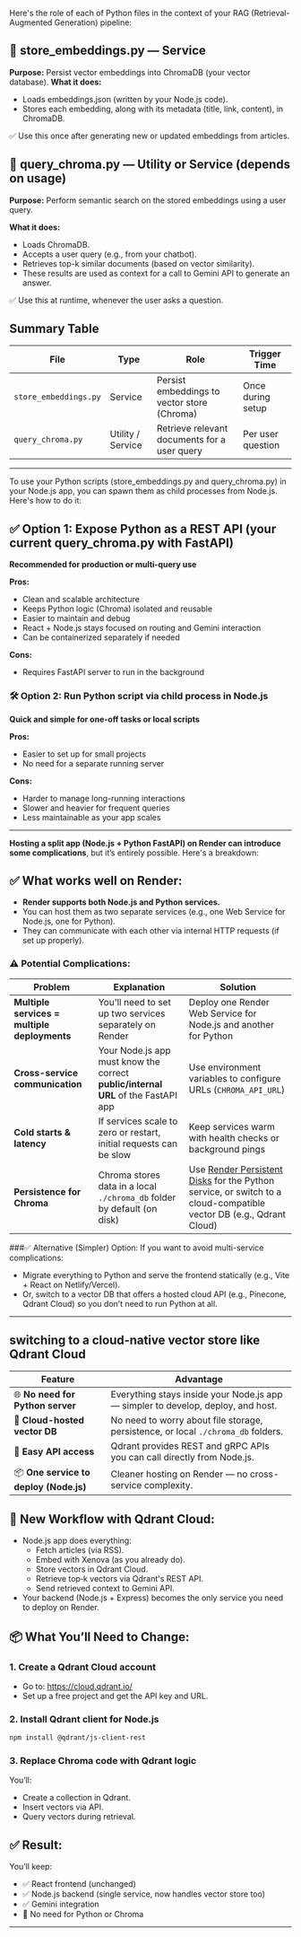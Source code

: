 Here's the role of each of Python files in the context of your RAG (Retrieval-Augmented Generation) pipeline:

## 🐍 store_embeddings.py — Service

**Purpose:** Persist vector embeddings into ChromaDB (your vector database).
**What it does:**

- Loads embeddings.json (written by your Node.js code).
- Stores each embedding, along with its metadata (title, link, content), in ChromaDB.

✅ Use this once after generating new or updated embeddings from articles.

## 🐍 query_chroma.py — Utility or Service (depends on usage)

**Purpose:** Perform semantic search on the stored embeddings using a user query.

**What it does:**

- Loads ChromaDB.
- Accepts a user query (e.g., from your chatbot).
- Retrieves top-k similar documents (based on vector similarity).
- These results are used as context for a call to Gemini API to generate an answer.

✅ Use this at runtime, whenever the user asks a question.

## Summary Table

| File                  | Type              | Role                                         | Trigger Time      |
| --------------------- | ----------------- | -------------------------------------------- | ----------------- |
| `store_embeddings.py` | Service           | Persist embeddings to vector store (Chroma)  | Once during setup |
| `query_chroma.py`     | Utility / Service | Retrieve relevant documents for a user query | Per user question |

---

To use your Python scripts (store_embeddings.py and query_chroma.py) in your Node.js app, you can spawn them as child processes from Node.js. Here's how to do it:

## ✅ Option 1: Expose Python as a REST API (your current query_chroma.py with FastAPI)

**Recommended for production or multi-query use**

**Pros:**

- Clean and scalable architecture
- Keeps Python logic (Chroma) isolated and reusable
- Easier to maintain and debug
- React + Node.js stays focused on routing and Gemini interaction
- Can be containerized separately if needed

**Cons:**

- Requires FastAPI server to run in the background

### 🛠️ Option 2: Run Python script via child process in Node.js

**Quick and simple for one-off tasks or local scripts**

**Pros:**

- Easier to set up for small projects
- No need for a separate running server

**Cons:**

- Harder to manage long-running interactions
- Slower and heavier for frequent queries
- Less maintainable as your app scales

---

**Hosting a split app (Node.js + Python FastAPI) on Render can introduce some complications**, but it’s entirely possible. Here's a breakdown:

## ✅ What works well on Render:

- **Render supports both Node.js and Python services.**
- You can host them as two separate services (e.g., one Web Service for Node.js, one for Python).
- They can communicate with each other via internal HTTP requests (if set up properly).

### ⚠️ Potential Complications:

| Problem                                      | Explanation                                                                       | Solution                                                                                                                                                         |
| -------------------------------------------- | --------------------------------------------------------------------------------- | ---------------------------------------------------------------------------------------------------------------------------------------------------------------- |
| **Multiple services = multiple deployments** | You'll need to set up two services separately on Render                           | Deploy one Render Web Service for Node.js and another for Python                                                                                                 |
| **Cross-service communication**              | Your Node.js app must know the correct **public/internal URL** of the FastAPI app | Use environment variables to configure URLs (`CHROMA_API_URL`)                                                                                                   |
| **Cold starts & latency**                    | If services scale to zero or restart, initial requests can be slow                | Keep services warm with health checks or background pings                                                                                                        |
| **Persistence for Chroma**                   | Chroma stores data in a local `./chroma_db` folder by default (on disk)           | Use [Render Persistent Disks](https://render.com/docs/persistent-volumes) for the Python service, or switch to a cloud-compatible vector DB (e.g., Qdrant Cloud) |

###✅ Alternative (Simpler) Option:
If you want to avoid multi-service complications:

- Migrate everything to Python and serve the frontend statically (e.g., Vite + React on Netlify/Vercel).
- Or, switch to a vector DB that offers a hosted cloud API (e.g., Pinecone, Qdrant Cloud) so you don’t need to run Python at all.

---

## switching to a cloud-native vector store like Qdrant Cloud

| Feature                                | Advantage                                                                         |
| -------------------------------------- | --------------------------------------------------------------------------------- |
| 🌐 **No need for Python server**       | Everything stays inside your Node.js app — simpler to develop, deploy, and host.  |
| 🚀 **Cloud-hosted vector DB**          | No need to worry about file storage, persistence, or local `./chroma_db` folders. |
| 🔐 **Easy API access**                 | Qdrant provides REST and gRPC APIs you can call directly from Node.js.            |
| 📦 **One service to deploy (Node.js)** | Cleaner hosting on Render — no cross-service complexity.                          |

## 🔁 New Workflow with Qdrant Cloud:

- Node.js app does everything:
  - Fetch articles (via RSS).
  - Embed with Xenova (as you already do).
  - Store vectors in Qdrant Cloud.
  - Retrieve top‑k vectors via Qdrant's REST API.
  - Send retrieved context to Gemini API.
- Your backend (Node.js + Express) becomes the only service you need to deploy on Render.

## 📦 What You’ll Need to Change:

### 1. Create a Qdrant Cloud account

- Go to: https://cloud.qdrant.io/
- Set up a free project and get the API key and URL.

### 2. Install Qdrant client for Node.js

```bash
npm install @qdrant/js-client-rest
```

### 3. Replace Chroma code with Qdrant logic

You’ll:

- Create a collection in Qdrant.
- Insert vectors via API.
- Query vectors during retrieval.

## ✅ Result:

You’ll keep:

- ✅ React frontend (unchanged)
- ✅ Node.js backend (single service, now handles vector store too)
- ✅ Gemini integration
- 🚫 No need for Python or Chroma

---
